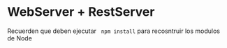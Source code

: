 # WebServer + RestServer

Recuerden que deben ejecutar ``` npm install``` para recosntruir los modulos de Node

